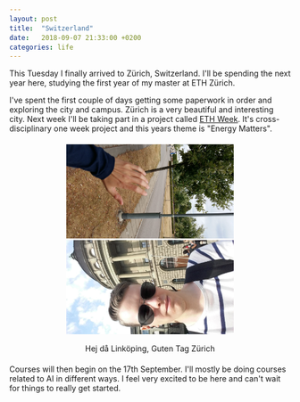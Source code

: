 ```yaml
---
layout: post
title:  "Switzerland"
date:   2018-09-07 21:33:00 +0200
categories: life
---
```

This Tuesday I finally arrived to Zürich, Switzerland.
I'll be spending the next year here, studying the first year of my master at ETH Zürich.

I've spent the first couple of days getting some paperwork in order and exploring the city and campus.
Zürich is a very beautiful and interesting city.
Next week I'll be taking part in a project called [ETH Week](https://www.ethz.ch/en/the-eth-zurich/sustainability/lehre/ETHweek.html).
It's cross-disciplinary one week project and this years theme is "Energy Matters".

<div style="text-align: center; margin: 20px 0px;">
    <img src="/assets/goodbye_liu.jpg" width="300px" style="margin: auto">
    <img src="/assets/hello_eth.jpg" width="300px" style="margin: auto">
    <p>Hej då Linköping, Guten Tag Zürich</p>
</div>

Courses will then begin on the 17th September. I'll mostly be doing courses related to AI in different ways.
I feel very excited to be here and can't wait for things to really get started.
